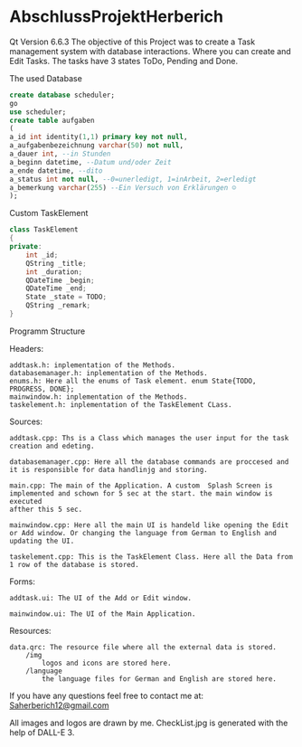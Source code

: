 # AbschlussProjektHerberich
Qt Version 6.6.3
The objective of this Project was to create a Task management system with database interactions. 
Where you can create and Edit Tasks. The tasks have 3 states ToDo, Pending and Done. 

The used Database

```sql
create database scheduler;
go
use scheduler;
create table aufgaben
(
a_id int identity(1,1) primary key not null,
a_aufgabenbezeichnung varchar(50) not null,
a_dauer int, --in Stunden
a_beginn datetime, --Datum und/oder Zeit
a_ende datetime, --dito
a_status int not null, --0=unerledigt, 1=inArbeit, 2=erledigt
a_bemerkung varchar(255) --Ein Versuch von Erklärungen ☺
);
```
Custom TaskElement
```C++
class TaskElement
{
private:
    int _id;
    QString _title;
    int _duration;
    QDateTime _begin;
    QDateTime _end;
    State _state = TODO;
    QString _remark;
}

```
Programm Structure

Headers:

    addtask.h: inplementation of the Methods.
    databasemanager.h: inplementation of the Methods.
    enums.h: Here all the enums of Task element. enum State{TODO, PROGRESS, DONE};
    mainwindow.h: inplementation of the Methods.
    taskelement.h: inplementation of the TaskElement CLass.

Sources:

    addtask.cpp: Ths is a Class which manages the user input for the task creation and edeting.
    
    databasemanager.cpp: Here all the database commands are proccesed and it is responsible for data handlinjg and storing.
    
    main.cpp: The main of the Application. A custom  Splash Screen is implemented and schown for 5 sec at the start. the main window is executed 
    afther this 5 sec.
    
    mainwindow.cpp: Here all the main UI is handeld like opening the Edit or Add window. Or changing the language from German to English and 
    updating the UI.
    
    taskelement.cpp: This is the TaskElement Class. Here all the Data from 1 row of the database is stored.

Forms:

    addtask.ui: The UI of the Add or Edit window.
    
    mainwindow.ui: The UI of the Main Application.

Resources:

    data.qrc: The resource file where all the external data is stored.
        /img
            logos and icons are stored here.
        /language
            the language files for German and English are stored here.

If you have any questions feel free to contact me at: Saherberich12@gmail.com

All images and logos are drawn by me. 
CheckList.jpg is generated with the help of DALL-E 3.



